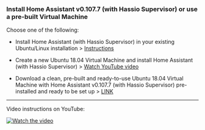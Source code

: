 ### Install Home Assistant v0.107.7 (with Hassio Supervisor) or use a pre-built Virtual Machine

Choose one of the following:

* Install Home Assistant (with Hassio Supervisor) in your existing Ubuntu/Linux installation >  [Instructions](https://github.com/icanfixitweb/Hassio-Virtual-Machine/tree/master/hassio_install_script)

* Create a new Ubuntu 18.04 Virtual Machine and install Home Assistant (with Hassio Supervisor)  >  [Watch YouTube video](https://youtu.be/pfE_6OBCwRs)

* Download a clean, pre-built and ready-to-use Ubuntu 18.04 Virtual Machine with Home Assistant v0.107.7 (with Hassio Supervisor) pre-installed and ready to be set up > [LINK](https://github.com/icanfixitweb/Hassio-Virtual-Machine/tree/master/Pre-built%20Virtual%20Machine)

***

Video instructions on YouTube:

[![Watch the video](http://www.marcolino.net/icanfixit/img/youtube_ubuntu_hassio_vm.png)](https://youtu.be/pfE_6OBCwRs)
